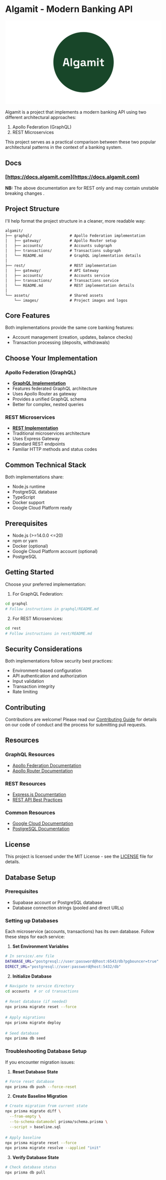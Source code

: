 # Algamit - Modern Banking API

![Algamit Logo](./assets/images/algamit.png)


Algamit is a project that implements a modern banking API using two different architectural approaches:
1. Apollo Federation (GraphQL)
2. REST Microservices

This project serves as a practical comparison between these two popular architectural patterns in the context of a banking system.

## Docs

### [https://docs.algamit.com](https://docs.algamit.com)
**NB:** The above documentation are for REST only and may contain unstable breaking changes .

## Project Structure

I'll help format the project structure in a cleaner, more readable way:


```
algamit/
├── graphql/                 # Apollo Federation implementation
│   ├── gateway/             # Apollo Router setup
│   ├── accounts/            # Accounts subgraph
│   ├── transactions/        # Transactions subgraph
│   └── README.md            # GraphQL implementation details
│
├── rest/                    # REST implementation
│   ├── gateway/             # API Gateway
│   ├── accounts/            # Accounts service
│   ├── transactions/        # Transactions service
│   └── README.md            # REST implementation details
│
└── assets/                  # Shared assets
    └── images/              # Project images and logos
```




## Core Features

Both implementations provide the same core banking features:
- Account management (creation, updates, balance checks)
- Transaction processing (deposits, withdrawals)

## Choose Your Implementation

### Apollo Federation (GraphQL)
- **[GraphQL Implementation](./graphql/README.md)**
- Features federated GraphQL architecture
- Uses Apollo Router as gateway
- Provides a unified GraphQL schema
- Better for complex, nested queries

### REST Microservices
- **[REST Implementation](./rest/README.md)**
- Traditional microservices architecture
- Uses Express Gateway
- Standard REST endpoints
- Familiar HTTP methods and status codes

## Common Technical Stack

Both implementations share:
- Node.js runtime
- PostgreSQL database
- TypeScript
- Docker support
- Google Cloud Platform ready

## Prerequisites

- Node.js (>=14.0.0 <=20)
- npm or yarn
- Docker (optional)
- Google Cloud Platform account (optional)
- PostgreSQL

## Getting Started

Choose your preferred implementation:

1. For GraphQL Federation:
```bash
cd graphql
# Follow instructions in graphql/README.md
```

2. For REST Microservices:
```bash
cd rest
# Follow instructions in rest/README.md
```

## Security Considerations

Both implementations follow security best practices:
- Environment-based configuration
- API authentication and authorization
- Input validation
- Transaction integrity
- Rate limiting

## Contributing

Contributions are welcome! Please read our [Contributing Guide](CONTRIBUTING.md) for details on our code of conduct and the process for submitting pull requests.

## Resources

### GraphQL Resources
- [Apollo Federation Documentation](https://www.apollographql.com/docs/federation/)
- [Apollo Router Documentation](https://www.apollographql.com/docs/router/)

### REST Resources
- [Express.js Documentation](https://expressjs.com/)
- [REST API Best Practices](https://restfulapi.net/)

### Common Resources
- [Google Cloud Documentation](https://cloud.google.com/docs)
- [PostgreSQL Documentation](https://www.postgresql.org/docs/)

## License

This project is licensed under the MIT License - see the [LICENSE](LICENSE) file for details.

## Database Setup

### Prerequisites
- Supabase account or PostgreSQL database
- Database connection strings (pooled and direct URLs)

### Setting up Databases

Each microservice (accounts, transactions) has its own database. Follow these steps for each service:

1. **Set Environment Variables**
```bash
# In service/.env file
DATABASE_URL="postgresql://user:password@host:6543/db?pgbouncer=true"
DIRECT_URL="postgresql://user:password@host:5432/db"
```

2. **Initialize Database**
```bash
# Navigate to service directory
cd accounts  # or cd transactions

# Reset database (if needed)
npx prisma migrate reset --force

# Apply migrations
npx prisma migrate deploy

# Seed database
npx prisma db seed
```

### Troubleshooting Database Setup

If you encounter migration issues:

1. **Reset Database State**
```bash
# Force reset database
npx prisma db push --force-reset
```

2. **Create Baseline Migration**
```bash
# Create migration from current state
npx prisma migrate diff \
  --from-empty \
  --to-schema-datamodel prisma/schema.prisma \
  --script > baseline.sql

# Apply baseline
npx prisma migrate reset --force
npx prisma migrate resolve --applied "init"
```

3. **Verify Database State**
```bash
# Check database status
npx prisma db pull
```